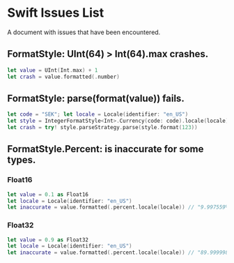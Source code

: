 # Swift Issues List

A document with issues that have been encountered.

## FormatStyle: UInt(64) > Int(64).max crashes.

```swift
let value = UInt(Int.max) + 1
let crash = value.formatted(.number)
```

## FormatStyle: parse(format(value)) fails.

```swift
let code = "SEK"; let locale = Locale(identifier: "en_US")
let style = IntegerFormatStyle<Int>.Currency(code: code).locale(locale)
let crash = try! style.parseStrategy.parse(style.format(123))
```

## FormatStyle.Percent: is inaccurate for some types.

### Float16

```swift
let value = 0.1 as Float16
let locale = Locale(identifier: "en_US")
let inaccurate = value.formatted(.percent.locale(locale)) // "9.997559%"
```

### Float32

```swift
let value = 0.9 as Float32
let locale = Locale(identifier: "en_US")
let inaccurate = value.formatted(.percent.locale(locale)) // "89.999998%"
```
